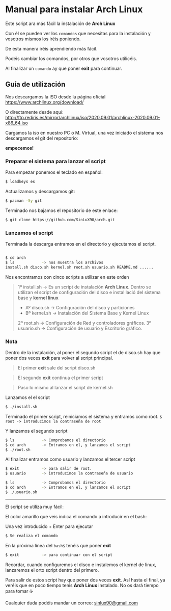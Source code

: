 # Manual para instalar Arch Linux

Este script ara más fácil la instalación de **Arch Linux**

Con él se pueden ver los `comandos` que necesitas para la instalación y vosotros mismos los iréis poniendo.

De esta manera iréis aprendiendo más fácil.

Podéis cambiar los comandos, por otros que vosotros utilicéis.

Al finalizar un `comando` ay que poner **exit** para continuar.

## Guía de utilización
 
Nos descargamos la ISO desde la página oficial https://www.archlinux.org/download/

O directamente desde aquí: http://ftp.rediris.es/mirror/archlinux/iso/2020.09.01/archlinux-2020.09.01-x86_64.iso 

Cargamos la iso en nuestro PC o M. Virtual, una vez iniciado el sistema nos descargamos el git del repositorio:

**empecemos!** 

### Preparar el sistema para lanzar el script

Para empezar ponemos el teclado en español:
```sh
$ loadkeys es
```
Actualizamos y descargamos git:
```sh
$ pacman -Sy git
```
Terminado nos bajamos el repositorio de este enlace: 
```sh
$ git clone https://github.com/SinLuX90/arch.git
```
### Lanzamos el script

Terminada la descarga entramos en el directorio y ejecutamos el script. 
```sh

$ cd arch
$ ls			-> nos muestra los archivos
install.sh disco.sh kernel.sh root.sh usuario.sh README.md ......
```  
Nos encontramos con cinco scripts a utilizar en este orden  
> 1º install.sh -> Es un script de instalación **Arch Linux**. Dentro se utilizan el script de configuración del disco e instal·lació del sistema base y **kernel linux**
>
> - Aº disco.sh -> Configuración del disco y particiones
> - Bº kernel.sh -> Instalación del Sistema Base y Kernel Linux
>
> 2º root.sh -> Configuración de Red y controladores gráficos.
> 3º usuario.sh -> Configuración de usuario y Escritorio gráfico.

### Nota 

Dentro de la instalación, al poner el segundo script el de disco.sh hay que poner dos veces **exit** para volver al script principal.

> El primer **exit** sale del script disco.sh

> El segundo **exit** continua el primer script

> Paso lo mismo al lanzar el script de kernel.sh
  
Lanzamos el el script
```sh
$ ./install.sh
```

Terminado el primer script, reiniciamos el sistema y entramos como root.
`$ root -> introducimos la contraseña de root`

Y lanzamos el segundo script
```sh
$ ls			-> Comprobamos el directorio
$ cd arch 		-> Entramos en el, y lanzamos el script
$ ./root.sh
```

Al finalizar entramos como usuario y lanzamos el tercer script
```sh
$ exit			-> para salir de root.
$ usuario		-> introducimos la contraseña de usuario
```
```sh
$ ls			-> Comprobamos el directorio
$ cd arch		-> Entramos en el, y lanzamos el script
$ ./usuario.sh
``` 
--- 
El script se utiliza muy fácil:  

El color amarillo que veis indica el comando a introducir en el bash:

Una vez introducido + Enter para ejecutar 
```sh
$ Se realiza el comando
``` 
En la próxima línea del `bash$` tenéis que poner **exit**
```sh
$ exit			-> para continuar con el script
```  
Recordar, cuando configuremos el disco e instalemos el kernel de linux, lanzaremos el orto script dentro del primero.

Para salir de estos script hay que poner dos veces **exit**.
Así hasta el final, ya veréis que en poco tiempo tenis **Arch Linux** instalado.
No os dará tiempo para tomar :coffee: 

Cualquier duda podéis mandar un correo: sinlux90@gmail.com